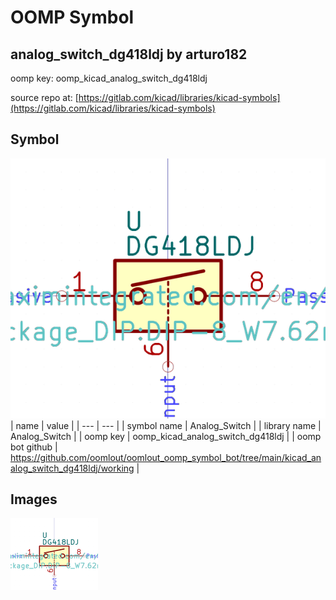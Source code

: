 # OOMP Symbol  
## analog_switch_dg418ldj  by arturo182  
  
oomp key: oomp_kicad_analog_switch_dg418ldj  
  
source repo at: [https://gitlab.com/kicad/libraries/kicad-symbols](https://gitlab.com/kicad/libraries/kicad-symbols)  
## Symbol  
  
[![working.png](working_600.png)](working.png)  
| name | value | 
| --- | --- | 
| symbol name | Analog_Switch | 
| library name | Analog_Switch | 
| oomp key | oomp_kicad_analog_switch_dg418ldj | 
| oomp bot github | https://github.com/oomlout/oomlout_oomp_symbol_bot/tree/main/kicad_analog_switch_dg418ldj/working | 
## Images  
  
[![working.png](working_140.png)](working.png)  

